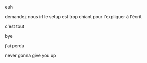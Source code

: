 euh

demandez nous irl le setup est trop chiant pour l'expliquer à l'écrit

c'est tout

bye





































j'ai perdu


























never gonna give you up
